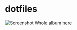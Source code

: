 # dotfiles
![Screenshot](https://i.imgur.com/vJBa9uF.png)
Whole album [here](https://imgur.com/a/lgL9Z9u)
